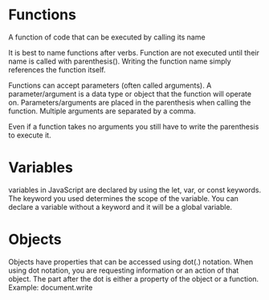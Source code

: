 # Functions
A function of code that can be executed by calling its name

It is best to name functions after verbs. Function are not executed
until their name is called with parenthesis(). Writing the function name simply references the function itself.

Functions can accept parameters (often called arguments). A parameter/argument is a data type or object that the function will operate on. Parameters/arguments are placed in the parenthesis when calling the function. Multiple arguments are separated by a comma.

Even if a function takes no arguments you still have to write the parenthesis to execute it.

# Variables
variables in JavaScript are declared by using the let, var, or const
keywords. The keyword you used determines the scope of the variable.
You can declare a variable without a keyword and it will be a global variable.

# Objects
Objects have properties that can be accessed using dot(.) notation. When using dot notation, you are requesting information or an action of that object. The part after the dot is either a property of the object or a function. Example: document.write